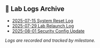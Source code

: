 ## 🧪 Lab Logs Archive

- [2025-07-15 System Reset Log](/tools/2025-07-15-system-reset-log)
- [2025-07-29 Lab Relaunch Log](/tools/2025-07-29-lab-log)
- [2025-08-01 Security Config Update](/tools/2025-08-01-security-config-update)

_Logs are recorded and tracked by milestone._